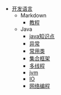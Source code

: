 
* [开发语言](/doc/devLanguage/)
    * Markdown
        * [教程](/doc/devLanguage/markdown/start)
    * Java
        * [java知识点](/doc/devLanguage/java/knowledge.md)
        * [异常](/doc/devLanguage/java/exception.md)
        * [常用类](/doc/devLanguage/java/commonClass.md)
        * [集合框架](/doc/devLanguage/java/collection.md)
        * [多线程](/doc/devLanguage/java/threading.md)
        * [jvm](/doc/devLanguage/java/jvm.md)
        * [IO](/doc/devLanguage/java/IO.md)   
        * [网络编程](/doc/devLanguage/java/socket.md)   
